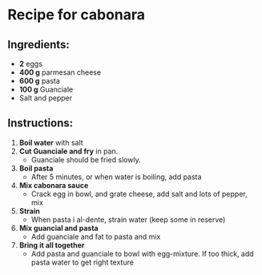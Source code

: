 # Recipe for cabonara

## Ingredients:
- **2** eggs
- **400 g** parmesan cheese
- **600 g** pasta
- **100 g** Guanciale
- Salt and pepper

## Instructions:
1. **Boil water** with salt
2. **Cut Guanciale and fry** in pan.
   - Guanciale should be fried slowly.
3. **Boil pasta**
   - After 5 minutes, or when water is boiling, add pasta
4. **Mix cabonara sauce**
   - Crack egg in bowl, and grate cheese, add salt and lots of pepper, mix
5. **Strain**
   - When pasta i al-dente, strain water (keep some in reserve)
6. **Mix guancial and pasta**
   - Add guanciale and fat to pasta and mix
7. **Bring it all together**
   - Add pasta and guanciale to bowl with egg-mixture. If too thick, add pasta water to get right texture
